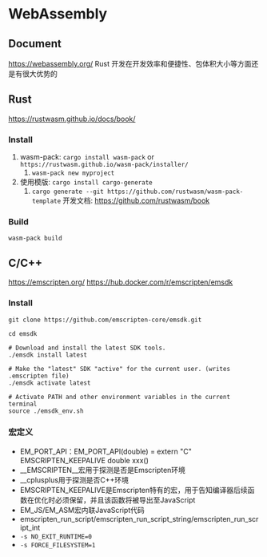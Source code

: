 # WebAssembly
## Document
https://webassembly.org/
Rust 开发在开发效率和便捷性、包体积大小等方面还是有很大优势的
## Rust
https://rustwasm.github.io/docs/book/
### Install
1. wasm-pack: `cargo install wasm-pack` or `https://rustwasm.github.io/wasm-pack/installer/`
   1. `wasm-pack new myproject`
2. 使用模版: `cargo install cargo-generate`
   1. `cargo generate --git https://github.com/rustwasm/wasm-pack-template`
开发文档: https://github.com/rustwasm/book
### Build
`wasm-pack build`
## C/C++
https://emscripten.org/
https://hub.docker.com/r/emscripten/emsdk
### Install
```
git clone https://github.com/emscripten-core/emsdk.git

cd emsdk

# Download and install the latest SDK tools.
./emsdk install latest

# Make the "latest" SDK "active" for the current user. (writes .emscripten file)
./emsdk activate latest

# Activate PATH and other environment variables in the current terminal
source ./emsdk_env.sh
```

### 宏定义
- EM_PORT_API：EM_PORT_API(double) = extern "C" EMSCRIPTEN_KEEPALIVE double xxx()
- __EMSCRIPTEN__宏用于探测是否是Emscripten环境
- __cplusplus用于探测是否C++环境
- EMSCRIPTEN_KEEPALIVE是Emscripten特有的宏，用于告知编译器后续函数在优化时必须保留，并且该函数将被导出至JavaScript
- EM_JS/EM_ASM宏内联JavaScript代码
- emscripten_run_script/emscripten_run_script_string/emscripten_run_script_int
- `-s NO_EXIT_RUNTIME=0`
- `-s FORCE_FILESYSTEM=1`